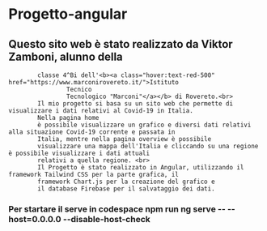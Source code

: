 # Progetto-angular
##             Questo sito web è stato realizzato da <b>Viktor Zamboni</b>, alunno della
            classe 4^Bi dell'<b><a class="hover:text-red-500" href="https://www.marconirovereto.it/">Istituto
                    Tecnico
                    Tecnologico "Marconi"</a></b> di Rovereto.<br>
            Il mio progetto si basa su un sito web che permette di visualizzare i dati relativi al Covid-19 in Italia.
            Nella pagina home
            è possibile visualizzare un grafico e diversi dati relativi alla situazione Covid-19 corrente e passata in
            Italia, mentre nella pagina overview è possibile
            visualizzare una mappa dell'Italia e cliccando su una regione è possibile visualizzare i dati attuali
            relativi a quella regione. <br>
            Il Progetto è stato realizzato in Angular, utilizzando il framework Tailwind CSS per la parte grafica, il
            framework Chart.js per la creazione del grafico e
            il database Firebase per il salvataggio dei dati.
### Per startare il serve in codespace npm run ng serve -- --host=0.0.0.0 --disable-host-check
